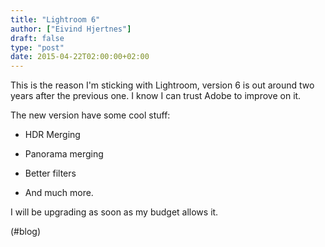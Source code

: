 ```yaml
---
title: "Lightroom 6"
author: ["Eivind Hjertnes"]
draft: false
type: "post"
date: 2015-04-22T02:00:00+02:00
---
```


This is the reason I'm sticking with Lightroom, version 6 is out around
two years after the previous one. I know I can trust Adobe to improve on
it.

The new version have some cool stuff:

-   HDR Merging

-   Panorama merging

-   Better filters

-   And much more.

I will be upgrading as soon as my budget allows it.

(#blog)

